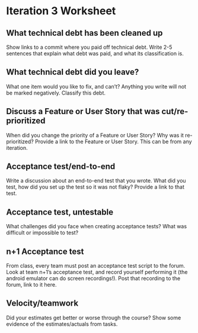 # Iteration 3 Worksheet
## What technical debt has been cleaned up
Show links to a commit where you paid off technical debt. Write 2-5 sentences that explain what debt was paid, and what its classification is.

## What technical debt did you leave?
What one item would you like to fix, and can’t? Anything you write will not be marked negatively. Classify this debt.

## Discuss a Feature or User Story that was cut/re-prioritized
When did you change the priority of a Feature or User Story? Why was it re-prioritized? Provide a link to the Feature or User Story. This can be from any iteration.

## Acceptance test/end-to-end
Write a discussion about an end-to-end test that you wrote. What did you test, how did you set up the test so it was not flaky? Provide a link to that test.

## Acceptance test, untestable
What challenges did you face when creating acceptance tests? What was difficult or impossible to test?

## n+1 Acceptance test
From class, every team must post an acceptance test script to the forum. Look at team n+1’s acceptance test, and record yourself performing it (the android emulator can do screen recordings!). Post that recording to the forum, link to it here.

## Velocity/teamwork
Did your estimates get better or worse through the course? Show some evidence of the estimates/actuals from tasks.

